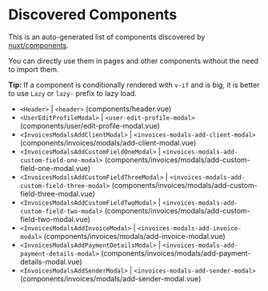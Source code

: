 # Discovered Components

This is an auto-generated list of components discovered by [nuxt/components](https://github.com/nuxt/components).

You can directly use them in pages and other components without the need to import them.

**Tip:** If a component is conditionally rendered with `v-if` and is big, it is better to use `Lazy` or `lazy-` prefix to lazy load.

- `<Header>` | `<header>` (components/header.vue)
- `<UserEditProfileModal>` | `<user-edit-profile-modal>` (components/user/edit-profile-modal.vue)
- `<InvoicesModalsAddClientModal>` | `<invoices-modals-add-client-modal>` (components/invoices/modals/add-client-modal.vue)
- `<InvoicesModalsAddCustomFieldOneModal>` | `<invoices-modals-add-custom-field-one-modal>` (components/invoices/modals/add-custom-field-one-modal.vue)
- `<InvoicesModalsAddCustomFieldThreeModal>` | `<invoices-modals-add-custom-field-three-modal>` (components/invoices/modals/add-custom-field-three-modal.vue)
- `<InvoicesModalsAddCustomFieldTwoModal>` | `<invoices-modals-add-custom-field-two-modal>` (components/invoices/modals/add-custom-field-two-modal.vue)
- `<InvoicesModalsAddInvoiceModal>` | `<invoices-modals-add-invoice-modal>` (components/invoices/modals/add-invoice-modal.vue)
- `<InvoicesModalsAddPaymentDetailsModal>` | `<invoices-modals-add-payment-details-modal>` (components/invoices/modals/add-payment-details-modal.vue)
- `<InvoicesModalsAddSenderModal>` | `<invoices-modals-add-sender-modal>` (components/invoices/modals/add-sender-modal.vue)
